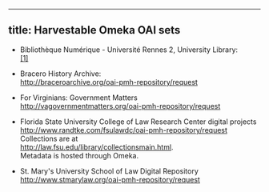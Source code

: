 
---
title: Harvestable Omeka OAI sets
---

-   Bibliothèque Numérique - Université Rennes 2, University Library:   
	[\[1\]](http://bibnum.univ-rennes2.fr/oai-pmh-repository/request?verb=ListRecords&metadataPrefix=oai_dc)


-   Bracero History Archive:   
	<http://braceroarchive.org/oai-pmh-repository/request>


-   For Virginians: Government Matters   
	<http://vagovernmentmatters.org/oai-pmh-repository/request>


-   Florida State University College of Law Research Center digital projects <http://www.randtke.com/fsulawdc/oai-pmh-repository/request>   
Collections are at   
<http://law.fsu.edu/library/collectionsmain.html>.   
Metadata is hosted through Omeka.


-   St. Mary's University School of Law Digital Repository   
<http://www.stmarylaw.org/oai-pmh-repository/request>
